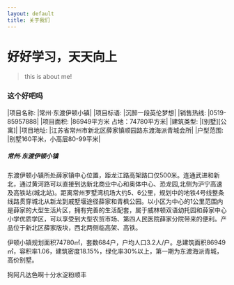 ```yaml
---
layout: default
title: 关于我们
---
```




# 好好学习，天天向上 

> this is about me!

### 这个好吧吗

|项目名称: |常州·东渡伊顿小镇|
|项目标语: |沉醉一段英伦梦想|
|销售热线: |0519-85957888|
|项目面积: |86949平方米   占地：74780平方米|
|建筑类型: |[别墅][公寓]|
|项目地址: |江苏省常州市新北区薛家镇顺园路东渡海派青城会所|
|户型范围: |别墅160平米，小高层80-99平米|

##### 常州·东渡伊顿小镇

东渡伊顿小镇所处薛家镇中心位置，距龙江路高架路口仅500米。连通武进和新北，通过黄河路可以直接到达新北商业中心和奥体中心、恐龙园,北侧为沪宁高速及高铁站(城北站)。距离常州罗墅湾机场大约5、6公里，规划中的地铁4号线整条线路贯穿城北从新龙到戚墅堰途径薛家和青枫公园。以小区为中心的1公里范围内是薛家的大型生活片区，拥有完善的生活配套，属于威林顿双语幼托园和薛家中心小学优质学区，可以享受到大型农贸市场、第四人民医院薛家分院带来的便利。产品位于新北区薛家版块，西北两侧临高架、高铁。

伊顿小镇规划面积74780㎡，套数684户，户均人口3.2人/户。总建筑面积86949㎡，容积率1.06，建筑密度18.15%，绿化率30%以上，第一期为东渡海派青城，高价别墅。

狗阿凡达色啊十分水淀粉顺丰